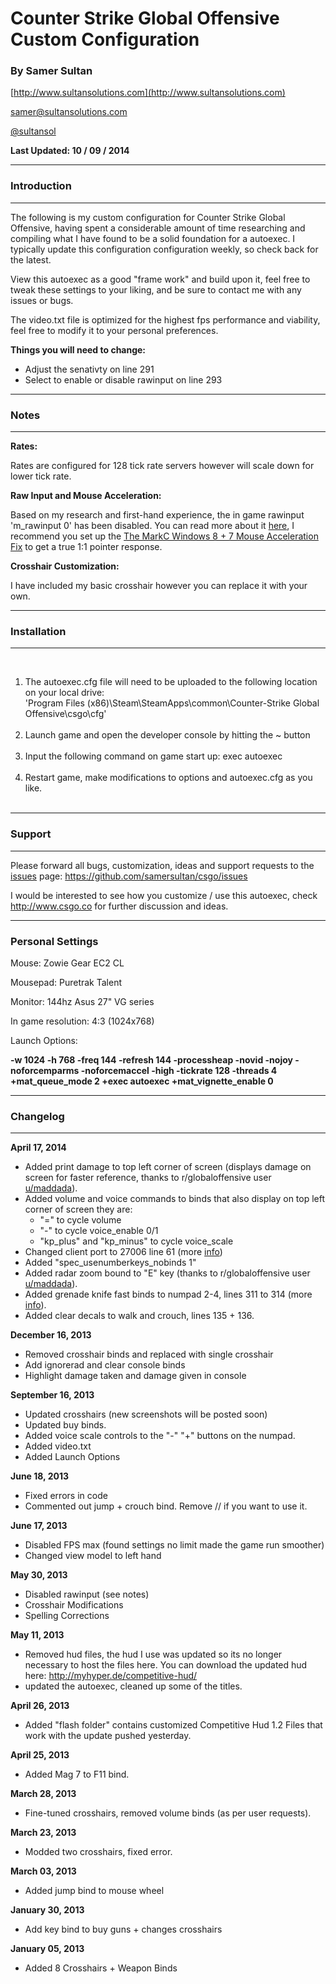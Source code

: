 # Counter Strike Global Offensive Custom Configuration #

### By Samer Sultan ###
[http://www.sultansolutions.com](http://www.sultansolutions.com)

[samer@sultansolutions.com](mailto:samer@sultansolutions.com)

[@sultansol](https://twitter.com/sultansol)




**Last Updated: 10 / 09 / 2014**

---

### Introduction ###

---

The following is my custom configuration for Counter Strike Global Offensive, having spent a considerable amount of time researching and compiling what I have found to be a solid foundation for a autoexec.  I typically update this configuration configuration weekly, so check back for the latest. 



View this autoexec as a good "frame work" and build upon it, feel free to tweak these settings to your liking, and be sure to contact me with any issues or bugs. 

The video.txt file is optimized for the highest fps performance and viability, feel free to modify it to your personal preferences. 

**Things you will need to change:**

* Adjust the senativty on line 291
* Select to enable or disable rawinput on line 293 



---

### Notes ###

---

**Rates:**

Rates are configured for 128 tick rate servers however will scale down for lower tick rate. 
<br />

**Raw Input and Mouse Acceleration:**

Based on my research and first-hand experience, the in game rawinput 'm_rawinput 0' has been disabled. You can read more about it [here](http://www.reddit.com/r/GlobalOffensive/comments/1f8km4/csgo_raw_input_faulty/), I recommend you set up the [The MarkC Windows 8 + 7 Mouse Acceleration Fix](http://donewmouseaccel.blogspot.com/2010/03/markc-windows-7-mouse-acceleration-fix.html) to get a true 1:1 pointer response. 

**Crosshair Customization:**

I have included my basic crosshair however you can replace it with your own. 



---

### Installation ###

---


<br />

<ol>
<li>The autoexec.cfg file will need to be uploaded to the following location on your local drive: 
<br />
'Program Files (x86)\Steam\SteamApps\common\Counter-Strike Global Offensive\csgo\cfg'
</li>

<br />
<li>Launch game and open the developer console by hitting the ~ button </li>
<br />
<li>Input the following command on game start up: exec autoexec </li>
<br />
<li>Restart game, make modifications to options and autoexec.cfg as you like. </li>
<br />
</ol>



---

### Support ###

---

Please forward all bugs, customization, ideas and support requests to the [issues](https://github.com/samersultan/csgo/issues) page: https://github.com/samersultan/csgo/issues

I would be interested to see how you customize / use this autoexec, check http://www.csgo.co for further discussion  and ideas. 


---

### Personal Settings ###

Mouse: Zowie Gear EC2 CL

Mousepad: Puretrak Talent

Monitor: 144hz Asus 27" VG series

In game resolution: 4:3 (1024x768)

Launch Options: 

**-w 1024 -h 768 -freq 144 -refresh 144 -processheap -novid -nojoy -noforcemparms -noforcemaccel -high -tickrate 128 -threads 4 +mat_queue_mode 2 +exec autoexec +mat_vignette_enable 0**


---

### Changelog ###

---

**April 17, 2014**

* Added print damage to top left corner of screen (displays damage on screen for faster reference, thanks to r/globaloffensive user [u/maddada](https://ssl.reddit.com/user/maddada/)).
* Added volume and voice commands to binds that also display on top left corner of screen they are: 
  * "=" to cycle volume 
  * "-" to cycle voice_enable 0/1
  * "kp_plus" and "kp_minus" to cycle voice_scale
* Changed client port to 27006 line 61 (more [info](http://www.reddit.com/r/GlobalOffensive/comments/22x6z7/i_found_a_miracle_fix_for_my_server_browser/)) 
* Added "spec_usenumberkeys_nobinds 1" 
* Added radar zoom bound to "E" key (thanks to r/globaloffensive user [u/maddada](https://ssl.reddit.com/user/maddada/)).
* Added grenade knife fast binds to numpad 2-4, lines 311 to 314 (more [info](http://www.reddit.com/r/GlobalOffensive/comments/1ruxn8/how_to_throw_fast_nades_in_cs_go/cdrca06)).
* Added clear decals to walk and crouch, lines 135 + 136.

  

**December 16, 2013**

* Removed crosshair binds and replaced with single crosshair 
* Add ignorerad and clear console binds
* Highlight damage taken and damage given in console 


**September 16, 2013**

* Updated crosshairs (new screenshots will be posted soon)
* Updated buy binds.
* Added voice scale controls to the "-" "+" buttons on the numpad. 
* Added video.txt
* Added Launch Options


**June 18, 2013**

* Fixed errors in code
* Commented out jump + crouch bind. Remove // if you want to use it. 

**June 17, 2013**

* Disabled FPS max (found settings no limit made the game run smoother)
* Changed view model to left hand


**May 30, 2013**

* Disabled rawinput (see notes)
* Crosshair Modifications 
* Spelling Corrections 



**May 11, 2013**

* Removed hud files, the hud I use was updated so its no longer necessary to host the files here. You can download the updated hud here: http://myhyper.de/competitive-hud/
* updated the autoexec, cleaned up some of the titles. 



**April 26, 2013**

* Added "flash folder" contains customized Competitive Hud 1.2 Files that work with the update pushed yesterday. 


**April 25, 2013**

* Added Mag 7 to F11 bind. 

**March 28, 2013**

* Fine-tuned crosshairs, removed volume binds (as per user requests). 

**March 23, 2013**

* Modded two crosshairs, fixed error. 

**March 03, 2013**

* Added jump bind to mouse wheel

**January 30, 2013**

* Add key bind to buy guns + changes crosshairs 

**January 05, 2013**

* Added 8 Crosshairs + Weapon Binds
